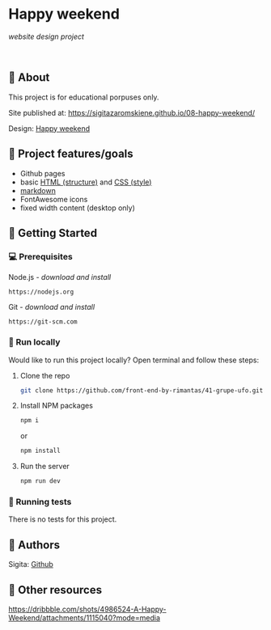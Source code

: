 # Happy weekend

_website design project_

<br>

## 🌟 About

This project is for educational porpuses only.

Site published at: https://sigitazaromskiene.github.io/08-happy-weekend/

Design: [Happy weekend](./design/happy-weekend.png)

## 🎯 Project features/goals

- Github pages
- basic [HTML (structure)](https://www.w3schools.com/TAGS/default.asp) and [CSS (style)](https://www.w3schools.com/html/html_css.asp)
- [markdown](https://docs.github.com/en/get-started/writing-on-github/getting-started-with-writing-and-formatting-on-github/basic-writing-and-formatting-syntax)
- FontAwesome icons
- fixed width content (desktop only)

## 🧰 Getting Started

### 💻 Prerequisites

Node.js - _download and install_

```
https://nodejs.org
```

Git - _download and install_

```
https://git-scm.com
```

### 🏃 Run locally

Would like to run this project locally? Open terminal and follow these steps:

1. Clone the repo
   ```sh
   git clone https://github.com/front-end-by-rimantas/41-grupe-ufo.git
   ```
2. Install NPM packages
   ```sh
   npm i
   ```
   or
   ```sh
   npm install
   ```
3. Run the server
   ```sh
   npm run dev
   ```

### 🧪 Running tests

There is no tests for this project.

## 🎅 Authors

Sigita: [Github](https://github.com/SigitaZaromskiene)

## 🔗 Other resources

https://dribbble.com/shots/4986524-A-Happy-Weekend/attachments/1115040?mode=media
